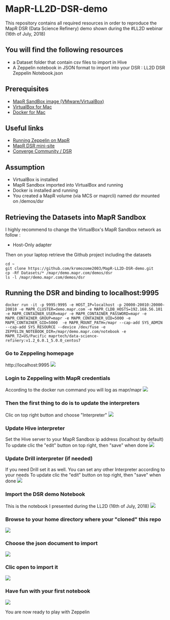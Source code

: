 # MapR-LL2D-DSR-demo
This repository contains all required resources in order to reproduce the MapR DSR (Data Science Refinery) demo shown during the #LL2D webinar (16th of July, 2018)

## You will find the following resources
* a Dataset folder that contain csv files to import in Hive
* A Zeppelin notebook in JSON format to import into your DSR : LL2D DSR Zeppelin Notebook.json

## Prerequisites
* [MapR SandBox image (VMware/VirtualBox)](https://mapr.com/products/mapr-sandbox-hadoop/download-sandbox-drill/)
* [VirtualBox for Mac](https://download.virtualbox.org/virtualbox/5.2.8/VirtualBox-5.2.8-121009-OSX.dmg)
* [Docker for Mac](https://www.docker.com/community-edition)

## Useful links
* [Running Zeppelin on MapR](https://maprdocs.mapr.com/home/Zeppelin/Zeppelin.html)
* [MapR DSR mini-site](https://maprdocs.mapr.com/home/DataScienceRefinery/DataScienceRefineryOverview.html)
* [Converge Community / DSR](https://community.mapr.com/community/products/mapr-converged-platform/data-refinery)

## Assumption
* VirtualBox is installed
* MapR Sandbox imported into VirtualBox and running
* Docker is installed and running
* You created a MapR volume (via MCS or maprcli) named dsr mounted on /demos/dsr

## Retrieving the Datasets into MapR Sandbox
I highly recommend to change the VirtualBox's MapR Sandbox network as follow :
* Host-Only adapter

Then on your laptop retrieve the Github project including the datasets
```
cd ~
git clone https://github.com/kromozome2003/MapR-LL2D-DSR-demo.git
cp -Rf Datasets/* /mapr/demo.mapr.com/demos/dsr
ls -l /mapr/demo.mapr.com/demos/dsr
```

## Running the DSR and binding to localhost:9995
```
docker run -it -p 9995:9995 -e HOST_IP=localhost -p 20000-20010:20000-20010 -e MAPR_CLUSTER=demo.mapr.com -e MAPR_CLDB_HOSTS=192.168.56.101 -e MAPR_CONTAINER_USER=mapr -e MAPR_CONTAINER_PASSWORD=mapr -e MAPR_CONTAINER_GROUP=mapr -e MAPR_CONTAINER_UID=5000 -e MAPR_CONTAINER_GID=5000  -e MAPR_MOUNT_PATH=/mapr --cap-add SYS_ADMIN --cap-add SYS_RESOURCE --device /dev/fuse -e ZEPPELIN_NOTEBOOK_DIR=/mapr/demo.mapr.com/notebook -e MAPR_TZ=US/Pacific maprtech/data-science-refinery:v1.2_6.0.1_5.0.0_centos7
```
### Go to Zeppeling homepage
http://localhost:9995
![](/Images/1-zep-homepage.png)

### Login to Zeppeling with MapR credentials
According to the docker run command you will log as mapr/mapr
![](/Images/2-zep-login.png)

### Then the first thing to do is to update the interpreters
Clic on top right button and choose "Interpreter"
![](/Images/3-zep-interpreter.png)

### Update Hive interpreter
Set the Hive server to your MapR Sandbox ip address (localhost by default)
To update clic the "edit" button on top right, then "save" when done
![](/Images/4-zep-update-hive.png)

### Update Drill interpreter (if needed)
If you need Drill set it as well.
You can set any other Interpreter according to your needs
To update clic the "edit" button on top right, then "save" when done
![](/Images/5-zep-update-drill.png)

### Import the DSR demo Notebook
This is the notebook I presented during the LL2D (16th of July, 2018)
![](/Images/6-zep-import-notebook.png)

### Browse to your home directory where your "cloned" this repo
![](/Images/7-zep-browse-notebook.png)

### Choose the json document to import
![](/Images/8-zep-choose-notebook.png)

### Clic open to import it
![](/Images/9-zep-open-notebook.png)

### Have fun with your first notebook
![](/Images/10-zep-run-notebook.png)

You are now ready to play with Zeppelin
